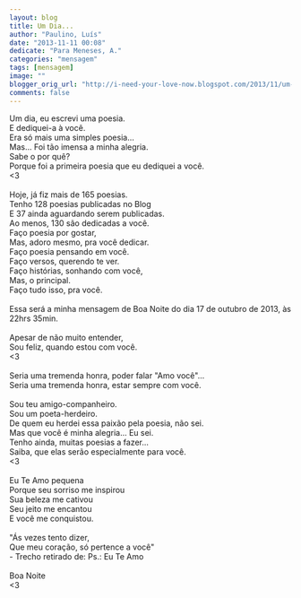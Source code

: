 ```yaml
---
layout: blog
title: Um Dia...
author: "Paulino, Luís"
date: "2013-11-11 00:08"
dedicate: "Para Meneses, A."
categories: "mensagem"
tags: [mensagem]
image: ""
blogger_orig_url: "http://i-need-your-love-now.blogspot.com/2013/11/um-dia.html"
comments: false
---
```


Um dia, eu escrevi uma poesia.\
E dediquei-a à você.\
Era só mais uma simples poesia...\
Mas... Foi tão imensa a minha alegria.\
Sabe o por quê?\
Porque foi a primeira poesia que eu dediquei a você.\
<3\
\
Hoje, já fiz mais de 165 poesias.\
Tenho 128 poesias publicadas no Blog\
E 37 ainda aguardando serem publicadas.\
Ao menos, 130 são dedicadas a você.\
Faço poesia por gostar,\
Mas, adoro mesmo, pra você dedicar.\
Faço poesia pensando em você.\
Faço versos, querendo te ver.\
Faço histórias, sonhando com você,\
Mas, o principal.\
Faço tudo isso, pra você.\
\
Essa será a minha mensagem de Boa Noite do dia 17 de outubro de 2013, às 22hrs 35min.\
\
Apesar de não muito entender,\
Sou feliz, quando estou com você.\
<3\
\
Seria uma tremenda honra, poder falar "Amo você"...\
Seria uma tremenda honra, estar sempre com você.\
\
Sou teu amigo-companheiro.\
Sou um poeta-herdeiro.\
De quem eu herdei essa paixão pela poesia, não sei.\
Mas que você é minha alegria... Eu sei.\
Tenho ainda, muitas poesias a fazer...\
Saiba, que elas serão especialmente para você.\
<3\
\
Eu Te Amo pequena\
Porque seu sorriso me inspirou\
Sua beleza me cativou\
Seu jeito me encantou\
E você me conquistou.\
\
"Ás vezes tento dizer,\
Que meu coração, só pertence a você"\
 \- Trecho retirado de: Ps.: Eu Te Amo\
\
Boa Noite\
<3

